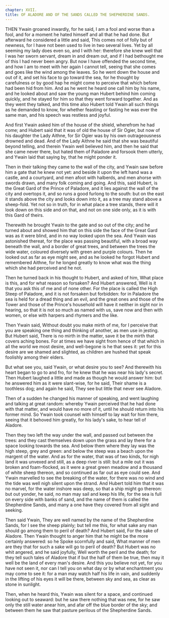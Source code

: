 ```yaml
---
chapter: XVII.
title: OF ALADORE AND OF THE SANDS CALLED THE SHEPHERDINE SANDS.
---
```

THEN Ywain groaned inwardly, for he said, I am a fool and worse than a fool, and for a moment he hated himself and all that he had done. But afterward he considered a little and said, This comes not of folly but of newness, for I have not been used to live in two several lives. Yet by all seeming my lady does even so, and I with her: therefore she knew well that I was her sworn servant, dream in and dream out, and if I had bethought me of this I had never been angry. But now I have offended the second time, and how I am to meet with her again I cannot tell, seeing that she comes and goes like the wind among the leaves. So he went down the house and out of it, and set his face to go toward the sea, for he thought by carefulness or by good hap he might come to perceive that which before had been hid from him. And as he went he heard one call him by his name, and he looked about and saw the young man Hubert behind him coming quickly, and he stayed for him so that they went forward together. And as they went they talked, and this time also Hubert told Ywain all such things as he demanded to know, for whether feasting or fasting he was ever the same man, and his speech was restless and joyful.

And first Ywain asked him of the house of the shield, wherefrom he had come; and Hubert said that it was of old the house of Sir Ogier, but now of his daughter the Lady Aithne, for Sir Ogier was by his own outrageousness drowned and dead. And of the Lady Aithne he said that she was beautiful beyond telling, and therein Ywain well believed him, and then he said that she came never there, but hated them of Paladore and forsook them utterly, and Ywain laid that saying by, that he might ponder it.

Then in their talking they came to the wall of the city, and Ywain saw before him a gate that he knew not yet: and beside it upon the left hand was a castle, and a courtyard, and men afoot with halberds, and men ahorse with swords drawn, and many folk coming and going. And this, said Hubert, is the Great Gard of the Prince of Paladore, and it lies against the wall of the city and overtops it, and so runs a good furlong to the south: but on the east it stands above the city and looks down into it, as a tree may stand above a sheep-fold. Yet not so in truth, for in what place a tree stands, there will it look down on this side and on that, and not on one side only, as it is with this Gard of theirs.

Therewith he brought Ywain to the gate and so out of the city; and he turned about and showed him that on this side the face of the Great Gard was as it were blind, and in no way looked upon the sea. And Ywain was astonished thereat, for the place was passing beautiful, with a broad way beneath the wall, and a border of great trees, and between the trees the wide water, coloured diversely with green and purple colours. Then he looked out as far as eye might see, and as he looked he forgot Hubert and remembered Aithne, for he longed greatly to know what was the thing which she had perceived and he not.

Then he turned back in his thought to Hubert, and asked of him, What place is this, and for what reason so forsaken? And Hubert answered, Well is it that you ask this of me and of none other. For the place is called the High Steep of Paladore, and it is not forsaken but forbidden: for in Paladore the sea is held for a dread thing and an evil, and the great ones and those of the Tower and those of the Prince's household will have it neither in sight nor in hearing, so that it is not so much as named with us, save now and then with women, or else with harpers and rhymers and the like.

Then Ywain said, Without doubt you make mirth of me, for I perceive that you are speaking one thing and thinking of another, as men use in jesting. But Hubert said, There is no mirth in the matter, save it be the mirth that covers aching bones. For at times we have sight from hence of that which in all the world we most desire, and well-begone is he that sees it: yet for this desire are we shamed and slighted, as children are hushed that speak foolishly among their elders.

But what see you, said Ywain, or what desire you to see? And therewith his heart began to go to and fro, for he knew that he was near his lady's secret. Then Hubert laughed a little and made as though he would answer him: but he answered him as it were slant-wise, for he said, Their shame is a toothless dog; and again he said, They see but little that never see Aladore.

Then of a sudden he changed his manner of speaking, and went laughing and talking at great random: whereby Ywain perceived that he had done with that matter, and would have no more of it, until he should return into his former mind. So Ywain took counsel with himself to lay wait for him there, seeing that it behoved him greatly, for his lady's sake, to hear tell of Aladore.

Then they two left the way under the wall, and passed out between the trees: and they cast themselves down upon the grass and lay there for a space looking towards the sea. And below them where they lay was the high steep, grey and green: and below the steep was a beach upon the margent of the water. And as for the water, that was of two kinds, for nigh land it was unvexed and still, as a deep river is still: but a mile out it was broken and foam-flocked, as it were a great green meadow and a thousand of white sheep thereon, and so continued as far out as eye could see. And Ywain marvelled to see the breaking of the water, for there was no wind and the tide was well nigh silent upon the strand. And Hubert told him that it was no marvel, for the water inshore was deep, so that a ship might go thereon: but out yonder, he said, no man may sail and keep his life, for the sea is full on every side with banks of sand, and the name of them is called the Shepherdine Sands, and many a one have they covered from all sight and seeking.

Then said Ywain, They are well named by the name of the Shepherdine Sands, for I see the sheep plainly; but tell me this, for what sake any man should go among them to peril of death? And Hubert said, For the sake of Aladore. Then Ywain thought to anger him that he might be the more certainly answered: so he Spoke scornfully and said, What manner of men are they that for such a sake will go to peril of death? But Hubert was no whit angered, and he said joyfully, Well worth the peril and the death; for they tell such tales of Aladore that if but the half of them be true, then may it well be the land of every man's desire. And this you believe not yet, for you have not seen it, nor can I tell you on what day or by what enchantment you may come to see it: for a man may watch half his life in vain, and suddenly in the lifting of his eyes it will be there, between sky and sea, as clear as stone in sunlight.

Then, when he heard this, Ywain was silent for a space, and continued looking out to seaward: but he saw there nothing that was new, for he saw only the still water anear him, and afar off the blue border of the sky; and between them he saw that pasture perilous of the Shepherdine Sands.
  
